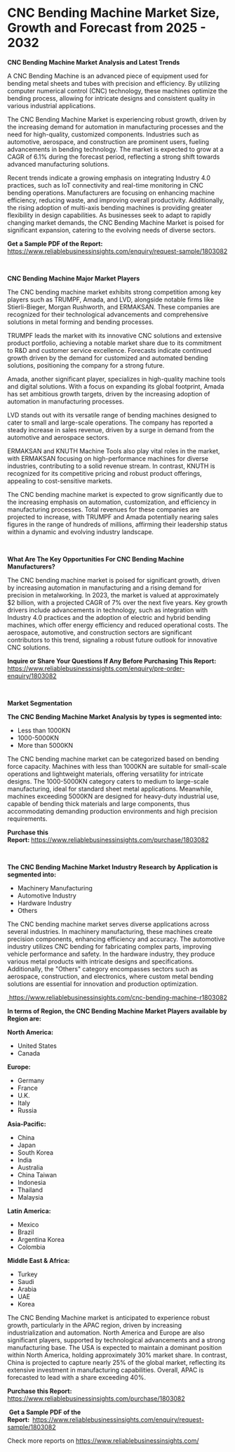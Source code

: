 <p><h1>CNC Bending Machine Market Size, Growth and Forecast from 2025 - 2032</h1></p><p><strong>CNC Bending Machine Market Analysis and Latest Trends</strong></p>
<p><p>A CNC Bending Machine is an advanced piece of equipment used for bending metal sheets and tubes with precision and efficiency. By utilizing computer numerical control (CNC) technology, these machines optimize the bending process, allowing for intricate designs and consistent quality in various industrial applications. </p><p>The CNC Bending Machine Market is experiencing robust growth, driven by the increasing demand for automation in manufacturing processes and the need for high-quality, customized components. Industries such as automotive, aerospace, and construction are prominent users, fueling advancements in bending technology. The market is expected to grow at a CAGR of 6.1% during the forecast period, reflecting a strong shift towards advanced manufacturing solutions.</p><p>Recent trends indicate a growing emphasis on integrating Industry 4.0 practices, such as IoT connectivity and real-time monitoring in CNC bending operations. Manufacturers are focusing on enhancing machine efficiency, reducing waste, and improving overall productivity. Additionally, the rising adoption of multi-axis bending machines is providing greater flexibility in design capabilities. As businesses seek to adapt to rapidly changing market demands, the CNC Bending Machine Market is poised for significant expansion, catering to the evolving needs of diverse sectors.</p></p>
<p><strong>Get a Sample PDF of the Report:&nbsp;</strong> <a href="https://www.reliablebusinessinsights.com/enquiry/request-sample/1803082?utm_campaign=2286&utm_medium=2&utm_source=Github&utm_content=ia&utm_term=19022025&utm_id=cnc-bending-machine">https://www.reliablebusinessinsights.com/enquiry/request-sample/1803082</a></p>
<p>&nbsp;</p>
<p><strong>CNC Bending Machine Major Market Players</strong></p>
<p><p>The CNC bending machine market exhibits strong competition among key players such as TRUMPF, Amada, and LVD, alongside notable firms like Stierli-Bieger, Morgan Rushworth, and ERMAKSAN. These companies are recognized for their technological advancements and comprehensive solutions in metal forming and bending processes.</p><p>TRUMPF leads the market with its innovative CNC solutions and extensive product portfolio, achieving a notable market share due to its commitment to R&D and customer service excellence. Forecasts indicate continued growth driven by the demand for customized and automated bending solutions, positioning the company for a strong future.</p><p>Amada, another significant player, specializes in high-quality machine tools and digital solutions. With a focus on expanding its global footprint, Amada has set ambitious growth targets, driven by the increasing adoption of automation in manufacturing processes.</p><p>LVD stands out with its versatile range of bending machines designed to cater to small and large-scale operations. The company has reported a steady increase in sales revenue, driven by a surge in demand from the automotive and aerospace sectors. </p><p>ERMAKSAN and KNUTH Machine Tools also play vital roles in the market, with ERMAKSAN focusing on high-performance machines for diverse industries, contributing to a solid revenue stream. In contrast, KNUTH is recognized for its competitive pricing and robust product offerings, appealing to cost-sensitive markets.</p><p>The CNC bending machine market is expected to grow significantly due to the increasing emphasis on automation, customization, and efficiency in manufacturing processes. Total revenues for these companies are projected to increase, with TRUMPF and Amada potentially nearing sales figures in the range of hundreds of millions, affirming their leadership status within a dynamic and evolving industry landscape.</p></p>
<p>&nbsp;</p>
<p><strong>What Are The Key Opportunities For CNC Bending Machine Manufacturers?</strong></p>
<p><p>The CNC bending machine market is poised for significant growth, driven by increasing automation in manufacturing and a rising demand for precision in metalworking. In 2023, the market is valued at approximately $2 billion, with a projected CAGR of 7% over the next five years. Key growth drivers include advancements in technology, such as integration with Industry 4.0 practices and the adoption of electric and hybrid bending machines, which offer energy efficiency and reduced operational costs. The aerospace, automotive, and construction sectors are significant contributors to this trend, signaling a robust future outlook for innovative CNC solutions.</p></p>
<p><strong>Inquire or Share Your Questions If Any Before Purchasing This Report:</strong> <a href="https://www.reliablebusinessinsights.com/enquiry/pre-order-enquiry/1803082?utm_campaign=2286&utm_medium=2&utm_source=Github&utm_content=ia&utm_term=19022025&utm_id=cnc-bending-machine">https://www.reliablebusinessinsights.com/enquiry/pre-order-enquiry/1803082</a></p>
<p>&nbsp;</p>
<p><strong>Market Segmentation</strong></p>
<p><strong>The CNC Bending Machine Market Analysis by types is segmented into:</strong></p>
<p><ul><li>Less than 1000KN</li><li>1000-5000KN</li><li>More than 5000KN</li></ul></p>
<p><p>The CNC bending machine market can be categorized based on bending force capacity. Machines with less than 1000KN are suitable for small-scale operations and lightweight materials, offering versatility for intricate designs. The 1000-5000KN category caters to medium to large-scale manufacturing, ideal for standard sheet metal applications. Meanwhile, machines exceeding 5000KN are designed for heavy-duty industrial use, capable of bending thick materials and large components, thus accommodating demanding production environments and high precision requirements.</p></p>
<p><strong>Purchase this Report:&nbsp;</strong><a href="https://www.reliablebusinessinsights.com/purchase/1803082?utm_campaign=2286&utm_medium=2&utm_source=Github&utm_content=ia&utm_term=19022025&utm_id=cnc-bending-machine">https://www.reliablebusinessinsights.com/purchase/1803082</a></p>
<p>&nbsp;</p>
<p><strong>The CNC Bending Machine Market Industry Research by Application is segmented into:</strong></p>
<p><ul><li>Machinery Manufacturing</li><li>Automotive Industry</li><li>Hardware Industry</li><li>Others</li></ul></p>
<p><p>The CNC bending machine market serves diverse applications across several industries. In machinery manufacturing, these machines create precision components, enhancing efficiency and accuracy. The automotive industry utilizes CNC bending for fabricating complex parts, improving vehicle performance and safety. In the hardware industry, they produce various metal products with intricate designs and specifications. Additionally, the "Others" category encompasses sectors such as aerospace, construction, and electronics, where custom metal bending solutions are essential for innovation and production optimization.</p></p>
<p><a href="https://www.reliablebusinessinsights.com/cnc-bending-machine-r1803082?utm_campaign=2286&utm_medium=2&utm_source=Github&utm_content=ia&utm_term=19022025&utm_id=cnc-bending-machine">&nbsp;https://www.reliablebusinessinsights.com/cnc-bending-machine-r1803082</a></p>
<p><strong>In terms of Region, the CNC Bending Machine Market Players available by Region are:</strong></p>
<p>
    <p> <strong> North America: </strong>
        <ul>
            <li>United States</li>
            <li>Canada</li>
        </ul>
        </p> 
    <p> <strong> Europe: </strong>
        <ul>
            <li>Germany</li>
            <li>France</li>
            <li>U.K.</li>
            <li>Italy</li>
            <li>Russia</li>
        </ul>
        </p> 
    <p> <strong> Asia-Pacific: </strong>
        <ul>
            <li>China</li>
            <li>Japan</li>
            <li>South Korea</li>
            <li>India</li>
            <li>Australia</li>
            <li>China Taiwan</li>
            <li>Indonesia</li>
            <li>Thailand</li>
            <li>Malaysia</li>
        </ul>
        </p> 
    <p> <strong> Latin America: </strong>
        <ul>
            <li>Mexico</li>
            <li>Brazil</li>
            <li>Argentina Korea</li>
            <li>Colombia</li>
        </ul>
        </p> 
    <p> <strong> Middle East & Africa: </strong>
        <ul>
            <li>Turkey</li>
            <li>Saudi</li>
            <li>Arabia</li>
            <li>UAE</li>
            <li>Korea</li>
        </ul>
    </p>
    </p>
<p><p>The CNC Bending Machine market is anticipated to experience robust growth, particularly in the APAC region, driven by increasing industrialization and automation. North America and Europe are also significant players, supported by technological advancements and a strong manufacturing base. The USA is expected to maintain a dominant position within North America, holding approximately 30% market share. In contrast, China is projected to capture nearly 25% of the global market, reflecting its extensive investment in manufacturing capabilities. Overall, APAC is forecasted to lead with a share exceeding 40%.</p></p>
<p><strong>Purchase this Report: </strong><a href="https://www.reliablebusinessinsights.com/purchase/1803082?utm_campaign=2286&utm_medium=2&utm_source=Github&utm_content=ia&utm_term=19022025&utm_id=cnc-bending-machine">https://www.reliablebusinessinsights.com/purchase/1803082</a></p>
<p>&nbsp;<strong>Get a Sample PDF of the Report:&nbsp;&nbsp;</strong><a href="https://www.reliablebusinessinsights.com/enquiry/request-sample/1803082?utm_campaign=2286&utm_medium=2&utm_source=Github&utm_content=ia&utm_term=19022025&utm_id=cnc-bending-machine">https://www.reliablebusinessinsights.com/enquiry/request-sample/1803082</a></p>
<p><strong></strong></p>
<p>Check more reports on <a href="https://www.reliablebusinessinsights.com/?utm_campaign=2286&utm_medium=2&utm_source=Github&utm_content=ia&utm_term=19022025&utm_id=cnc-bending-machine">https://www.reliablebusinessinsights.com/</a></p>